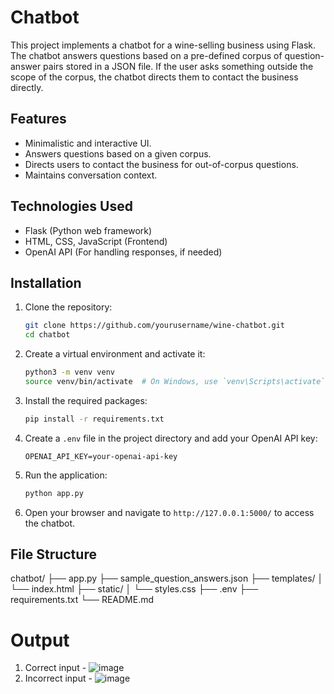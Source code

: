 # Chatbot

This project implements a chatbot for a wine-selling business using Flask. The chatbot answers questions based on a pre-defined corpus of question-answer pairs stored in a JSON file. If the user asks something outside the scope of the corpus, the chatbot directs them to contact the business directly.

## Features

- Minimalistic and interactive UI.
- Answers questions based on a given corpus.
- Directs users to contact the business for out-of-corpus questions.
- Maintains conversation context.

## Technologies Used

- Flask (Python web framework)
- HTML, CSS, JavaScript (Frontend)
- OpenAI API (For handling responses, if needed)

## Installation

1. Clone the repository:
    ```bash
    git clone https://github.com/yourusername/wine-chatbot.git
    cd chatbot
    ```

2. Create a virtual environment and activate it:
    ```bash
    python3 -m venv venv
    source venv/bin/activate  # On Windows, use `venv\Scripts\activate`
    ```

3. Install the required packages:
    ```bash
    pip install -r requirements.txt
    ```

4. Create a `.env` file in the project directory and add your OpenAI API key:
    ```
    OPENAI_API_KEY=your-openai-api-key
    ```

5. Run the application:
    ```bash
    python app.py
    ```

6. Open your browser and navigate to `http://127.0.0.1:5000/` to access the chatbot.

## File Structure
chatbot/
├── app.py
├── sample_question_answers.json
├── templates/
│ └── index.html
├── static/
│ └── styles.css
├── .env
├── requirements.txt
└── README.md

# Output
1. Correct input -
   ![image](https://github.com/user-attachments/assets/a0e05d44-a2ce-414f-b49e-ab06a6b82771)
2. Incorrect input -
   ![image](https://github.com/user-attachments/assets/cb0edef0-636c-418f-a0c8-72da1f2656d6)


